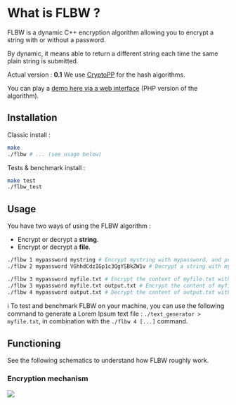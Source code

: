 # What is FLBW ?

FLBW is a dynamic C++ encryption algorithm allowing you to encrypt a string with or without a password.

By dynamic, it means able to return a different string each time the same plain string is submitted.

Actual version : __0.1__
We use [CryptoPP](https://github.com/weidai11/cryptopp) for the hash algorithms.

You can play a [demo here via a web interface](http://flavien.berwick.fr/projects/flbw) (PHP version of the algorithm).

## Installation

Classic install :

```bash
make
./flbw # ... (see usage below)
```

Tests & benchmark install :

```bash
make test
./flbw_test
```

## Usage

You have two ways of using the FLBW algorithm :
- Encrypt or decrypt a __string__.
- Encrypt or decrypt a __file__.


```bash
./flbw 1 mypassword mystring # Encrypt mystring with mypassword, and prints the result
./flbw 2 mypassword VGhhdCdzIGp1c3QgYSBkZW1v # Decrypt a string with mypassword, and prints the result

./flbw 3 mypassword myfile.txt # Encrypt the content of myfile.txt with mypassword, and prints the result
./flbw 3 mypassword myfile.txt output.txt # Encrypt the content of myfile.txt with mypassword, and saves the result in output.txt
./flbw 4 mypassword output.txt # Decrypt the content of output.txt with mypassword, and prints the result
```

:information_source: To test and benchmark FLBW on your machine, you can use the following command to generate a Lorem Ipsum text file : `./text_generator > myfile.txt`, in combination with the `./flbw 4 [...]` command.

## Functioning

See the following schematics to understand how FLBW roughly work.

### Encryption mechanism

<img align="center" src="https://i.imgur.com/mUTqn5p.png"/>